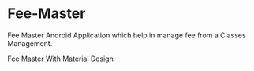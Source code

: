 # Fee-Master
Fee Master Android Application which help in manage fee from a Classes Management.

Fee Master With Material Design
